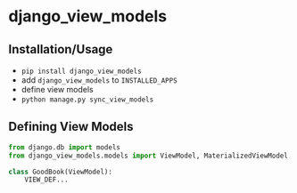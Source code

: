 # django_view_models

## Installation/Usage
- `pip install django_view_models`
- add `django_view_models` to `INSTALLED_APPS`
- define view models
- `python manage.py sync_view_models`

## Defining View Models

```python
from django.db import models
from django_view_models.models import ViewModel, MaterializedViewModel

class GoodBook(ViewModel):
    VIEW_DEF...
```